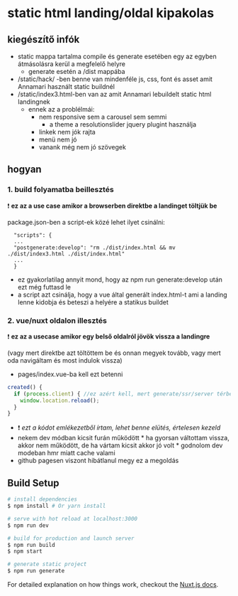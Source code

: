 # static html landing/oldal kipakolas

## kiegészítő infók
* static mappa tartalma compile és generate esetében egy az egyben átmásolásra kerül a megfelelő helyre
  * generate esetén a /dist mappába
* /static/hack/ -ben benne van mindenféle js, css, font és asset amit Annamari használt static buildnél
* /static/index3.html-ben van az amit Annamari lebuildelt static html landingnek
  * ennek az a problélmái:
    * nem responsive sem a carousel sem semmi
      * a theme a resolutionslider jquery plugint használja
    * linkek nem jók rajta
    * menü nem jó
    *  vanank még nem jó szövegek
    
## hogyan 

### 1. build folyamatba beillesztés
:exclamation: __ez az a use case amikor a browserben direktbe a landinget töltjük be__

package.json-ben a script-ek közé lehet ilyet csinálni: 
 ```
   "scripts": {
   ... 
   "postgenerate:develop": "rm ./dist/index.html && mv ./dist/index3.html ./dist/index.html"
   ...
   } 
```
 * ez gyakorlatilag annyit mond, hogy az npm run generate:develop után ezt még futtasd le 
 * a script azt csinálja, hogy a vue által generált index.html-t ami a landing lenne kidobja és beteszi a helyére a statikus buildet

 
 ### 2. vue/nuxt oldalon illesztés
 :exclamation: __ez az a usecase amikor egy belső oldalról jövök vissza a landingre__
 
 (vagy mert direktbe azt töltöttem be és onnan megyek tovább, vagy mert oda navigáltam és most indulok vissza)
 * pages/index.vue-ba kell ezt betenni
 ``` javascript
 created() {
   if (process.client) { //ez azért kell, mert generate/ssr/server térben nincs window és elszáll
     window.location.reload();
   }
 }
 ```
 * :exclamation: _ezt a kódot emlékezetből írtam, lehet benne elütés, értelesen kezeld_
 * nekem dev módban kicsit furán működött
   * ha gyorsan váltottam vissza, akkor nem működött, de ha vártam kicsit akkor jó volt
     * godnolom dev modeban hmr miatt cache valami
 * github pagesen viszont hibátlanul megy ez a megoldás  
 
 
## Build Setup

``` bash
# install dependencies
$ npm install # Or yarn install

# serve with hot reload at localhost:3000
$ npm run dev

# build for production and launch server
$ npm run build
$ npm start

# generate static project
$ npm run generate
```

For detailed explanation on how things work, checkout the [Nuxt.js docs](https://github.com/nuxt/nuxt.js).
